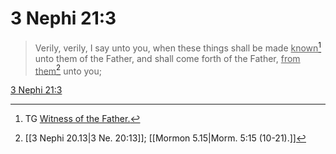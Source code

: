 # 3 Nephi 21:3

> Verily, verily, I say unto you, when these things shall be made <u>known</u>[^a] unto them of the Father, and shall come forth of the Father, <u>from them</u>[^b] unto you;

[3 Nephi 21:3](https://www.churchofjesuschrist.org/study/scriptures/bofm/3-ne/21?lang=eng&id=p3#p3)


[^a]: TG [Witness of the Father.](https://www.churchofjesuschrist.org/study/scriptures/tg/witness-of-the-father?lang=eng)
[^b]: [[3 Nephi 20.13|3 Ne. 20:13]]; [[Mormon 5.15|Morm. 5:15 (10-21).]]
